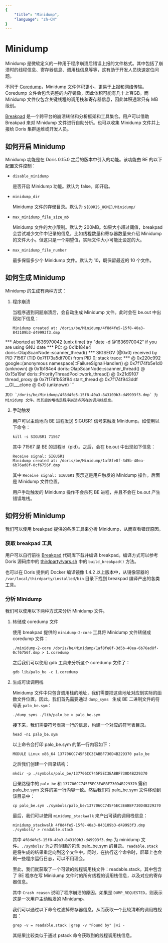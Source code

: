 ```yaml
---
{
    "title": "Minidump",
    "language": "zh-CN"
}
---
```


<!--
Licensed to the Apache Software Foundation (ASF) under one
or more contributor license agreements. See the NOTICE file
distributed with this work for additional information
regarding copyright ownership. The ASF licenses this file
to you under the Apache License, Version 2.0 (the
"License"); you may not use this file except in compliance
with the License. You may obtain a copy of the License at

  http://www.apache.org/licenses/LICENSE-2.0

Unless required by applicable law or agreed to in writing,
software distributed under the License is distributed on an
"AS IS" BASIS, WITHOUT WARRANTIES OR CONDITIONS OF ANY
KIND, either express or implied. See the License for the
specific language governing permissions and limitations
under the License.
-->

# Minidump

Minidump 是微软定义的一种用于程序崩溃后错误上报的文件格式。其中包括了崩溃时的线程信息、寄存器信息、调用栈信息等等，这有助于开发人员快速定位问题。

不同于 [Coredump](https://en.wikipedia.org/wiki/Core_dump)，Minidump 文件体积更小，更易于上报和网络传输。Coredump 文件会包含完整的内存镜像，因此体积可能有几十上百GB。而 Minidump 文件仅包含关键线程的调用栈和寄存器信息，因此体积通常只有 MB 级别。

[Breakpad](https://github.com/google/breakpad) 是一个跨平台的崩溃转储和分析框架和工具集合。用户可以借助 Breakpad 来对 Minidump 文件进行自助分析。也可以收集 Minidump 文件并上报给 Doris 集群运维或开发人员。

## 如何开启 Minidump

Minidump 功能是在 Doris 0.15.0 之后的版本中引入的功能。该功能由 BE 的以下配置文件控制：

* `disable_minidump`

    是否开启 Minidump 功能。默认为 false，即开启。
    
* `minidump_dir`

    Minidump 文件的存储目录。默认为 `${DORIS_HOME}/Minidump/`
    
* `max_minidump_file_size_mb`

    Minidump 文件的大小限制。默认为 200MB。如果大小超过阈值，breakpad 会尝试减少文件中记录的信息，比如线程数量和寄存器数量来介绍 Minidump 的文件大小。但这只是一个期望值，实际文件大小可能比设定的大。
    
* `max_minidump_file_number`

    最多保留多少个 Minidump 文件。默认为 10，既保留最近的 10 个文件。
    
## 如何生成 Minidump

Minidump 的生成有两种方式：

1. 程序崩溃

    当程序遇到问题崩溃后，会自动生成 Minidump 文件。此时会在 be.out 中出现如下信息：
    
    ```
    Minidump created at: /doris/be/Minidump/4f8d4fe5-15f8-40a3-843109b3-d49993f3.dmp
*** Aborted at 1636970042 (unix time) try "date -d @1636970042" if you are using GNU date ***
PC: @          0x1b184e4 doris::OlapScanNode::scanner_thread()
*** SIGSEGV (@0x0) received by PID 71567 (TID 0x7f173a5df700) from PID 0; stack trace: ***
    @          0x220c992 google::(anonymous namespace)::FailureSignalHandler()
    @     0x7f174fb5e1d0 (unknown)
    @          0x1b184e4 doris::OlapScanNode::scanner_thread()
    @          0x15a19af doris::PriorityThreadPool::work_thread()
    @          0x21d9107 thread_proxy
    @     0x7f174fb53f84 start_thread
    @     0x7f174f943ddf __GI___clone
    @                0x0 (unknown)
    ```
    
    其中 `/doris/be/Minidump/4f8d4fe5-15f8-40a3-843109b3-d49993f3.dmp` 为 Minidump 文件。而其后的堆栈是程序崩溃点所在的调用栈信息。
    
2. 手动触发

    用户可以主动地向 BE 进程发送 SIGUSR1 信号来触发 Minidump。如使用以下命令：
    
    ```
    kill -s SIGUSR1 71567
    ```
    
    其中 71567 是 BE 的进程id（pid）。之后，会在 be.out 中出现如下信息：
    
    ```
    Receive signal: SIGUSR1
    Minidump created at: /doris/be/Minidump/1af8fe8f-3d5b-40ea-6b76ad8f-0cf6756f.dmp
    ```

    其中 `Receive signal: SIGUSR1` 表示这是用户触发的 Minidump 操作。后面是 Minidump 文件位置。
    
    用户手动触发的 Minidump 操作不会杀死 BE 进程，并且不会在 be.out 产生错误堆栈。
    
## 如何分析 Minidump

我们可以使用 breakpad 提供的各类工具来分析 Minidump，从而查看错误原因。

### 获取 breakpad 工具

用户可以自行前往 [Breakpad](https://github.com/google/breakpad) 代码库下载并编译 breakpad。编译方式可以参考 Doris 源码库中的 [thirdparty/vars.sh](https://github.com/apache/incubator-doris/blob/master/thirdparty/vars.sh) 中的 `build_breakpad()` 方法。

也可以在 Doris 提供的 Docker 编译镜像 1.4.2 以上版本中，从镜像容器的 `/var/local/thirdparty/installed/bin` 目录下找到 breakpad 编译产出的各类工具。

### 分析 Minidump

我们可以使用以下两种方式来分析 Minidump 文件。

1. 转储成 coredump 文件

    使用 breakpad 提供的 `minidump-2-core` 工具将 Minidump 文件转储成 coredump 文件：
    
    ```
    ./minidump-2-core /doris/be/Minidump/1af8fe8f-3d5b-40ea-6b76ad8f-0cf6756f.dmp > 1.coredump
    ```
    
    之后我们可以使用 gdb 工具来分析这个 coredump 文件了：
    
    ```
    gdb lib/palo_be -c 1.coredump
    ```

2. 生成可读调用栈

    Minidump 文件中只包含调用栈的地址，我们需要把这些地址对应到实际的函数文件位置。因此，我们首先需要通过 `dump_syms ` 生成 BE 二进制文件的符号表 `palo_be.sym`：
    
    ```
    ./dump_syms ./lib/palo_be > palo_be.sym
    ```

    接下来，我们需要符号表第一行的信息，构建一个对应的符号表目录。
    
    ```
    head -n1 palo_be.sym
    ```
    
    以上命令会打印 palo_be.sym 的第一行内容如下：
    
    ```
    MODULE Linux x86_64 137706CC745F5EC3EABBF730D4B229370 palo_be
    ```
    
    之后我们创建一个目录结构：
    
    ```
    mkdir -p ./symbols/palo_be/137706CC745F5EC3EABBF730D4B229370
    ```
    
    目录路径中的 `palo_be` 和 `137706CC745F5EC3EABBF730D4B229370` 需和 palo_be.sym 文件的第一行内容一致。然后我们将 palo_be.sym 文件移动到该目录中：
    
    ```
    cp palo_be.sym ./symbols/palo_be/137706CC745F5EC3EABBF730D4B229370
    ```
    
    最后，我们可以使用 `minidump_stackwalk` 来产出可读的调用栈信息：
    
    ```
    minidump_stackwalk 4f8d4fe5-15f8-40a3-843109b3-d49993f3.dmp ./symbols/ > readable.stack
    ```
    
    其中 `4f8d4fe5-15f8-40a3-843109b3-d49993f3.dmp` 为 minidump 文件。`./symbols/` 为之前创建的包含 palo_be.sym 的目录。`readable.stack` 是将生成的结果重定向到这个文件中。同时，在执行这个命令时，屏幕上也会刷一些程序运行日志，可以不用理会。
    
    至此，我们就获取了一个可读的线程调用栈文件：readable.stack。其中包含了 BE 程序在写 Minidump 文件时的所有线程的调用栈信息，以及对应的寄存器信息。
    
    其中 `Crash reason` 说明了程序崩溃的原因。如果是 `DUMP_REQUESTED`，则表示这是一次用户主动触发的 Minidump。
    
    我们可以通过以下命令过滤掉寄存器信息，从而获取一个比较清晰的调用栈视图：
    
    ```
    grep -v = readable.stack |grep -v "Found by" |vi -
    ```
    
    其结果比较类似于通过 pstack 命令获取到的线程调用栈信息。






